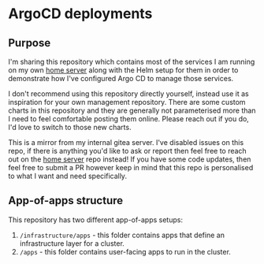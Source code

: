 # ArgoCD deployments

## Purpose

I'm sharing this repository which contains most of the services I am running on my own [home server][ultimate-server] along with the Helm setup for them in order to demonstrate how I've configured Argo CD to manage those services.

I don't recommend using this repository directly yourself, instead use it as inspiration for your own management repository. There are some custom charts in this repository and they are generally not parameterised more than I need to feel comfortable posting them online. Please reach out if you do, I'd love to switch to those new charts.

This is a mirror from my internal gitea server. I've disabled issues on this repo, if there is anything you'd like to ask or report then feel free to reach out on the [home server][ultimate-server] repo instead! If you have some code updates, then feel free to submit a PR however keep in mind that this repo is personalised to what I want and need specifically.

[ultimate-server]: https://github.com/mscharley/ultimate-home-server

## App-of-apps structure

This repository has two different app-of-apps setups:

1. `/infrastructure/apps` - this folder contains apps that define an infrastructure layer for a cluster.
2. `/apps` - this folder contains user-facing apps to run in the cluster.

